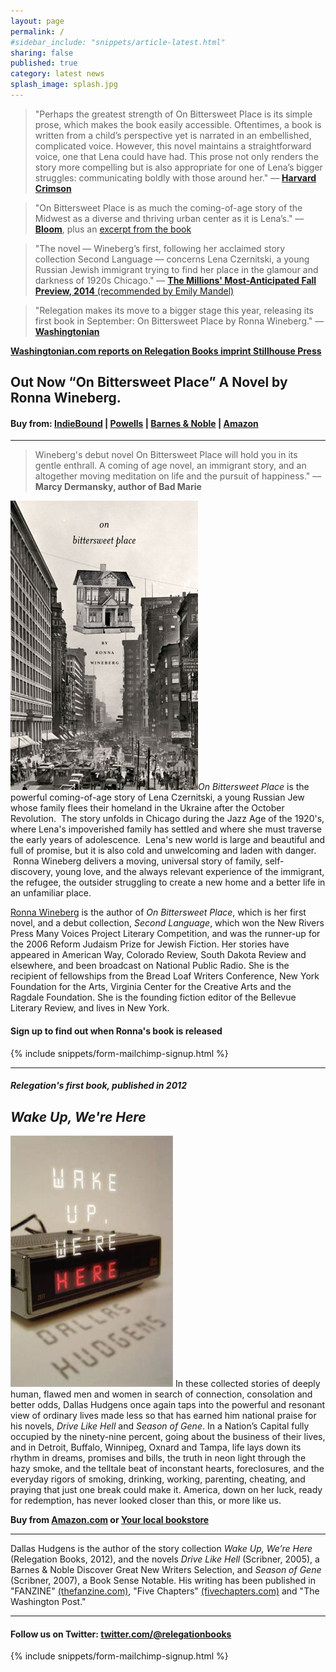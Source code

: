 ```yaml
---
layout: page
permalink: /
#sidebar_include: "snippets/article-latest.html"
sharing: false
published: true
category: latest news
splash_image: splash.jpg
---
```

>"Perhaps the greatest strength of On Bittersweet Place is its simple prose, which makes the book easily accessible. Oftentimes, a book is written from a child’s perspective yet is narrated in an embellished, complicated voice. However, this novel maintains a straightforward voice, one that Lena could have had. This prose not only renders the story more compelling but is also appropriate for one of Lena’s bigger struggles: communicating boldly with those around her." –– [**Harvard Crimson**](http://www.thecrimson.com/article/2014/9/16/on-bittersweet-place/)

> "On Bittersweet Place is as much the coming-of-age story of the Midwest as a diverse and thriving urban center as it is Lena’s."
–– [**Bloom**](http://bloom-site.com/2014/09/17/qa-with-ronna-wineberg/), plus an [excerpt from the book](http://bloom-site.com/2014/09/15/an-excerpt-from-ronna-winebergs-on-bittersweet-place/)

>"The novel — Wineberg’s first, following her acclaimed story collection Second Language — concerns Lena Czernitski, a young Russian Jewish immigrant trying to find her place in the glamour and darkness of 1920s Chicago." –– [**The Millions' Most-Anticipated Fall Preview, 2014** (recommended by Emily Mandel)](http://www.themillions.com/2014/07/most-anticipated-the-great-second-half-2014-book-preview.html)

> "Relegation makes its move to a bigger stage this year, releasing its first book in September: On Bittersweet Place by Ronna Wineberg." –– [**Washingtonian**](http://www.washingtonian.com/blogs/capitalcomment/books/relegation-books-launches-student-run-imprint-at-gmu.php)

[**Washingtonian.com reports on Relegation Books imprint Stillhouse Press**](http://www.washingtonian.com/blogs/capitalcomment/books/relegation-books-launches-student-run-imprint-at-gmu.php)


## Out Now “On Bittersweet Place” A Novel by Ronna Wineberg.

#### Buy from: [IndieBound](http://www.indiebound.org/book/9780984764815)   |   [Powells](http://www.powells.com/biblio/61-9780984764815-0)   |   [Barnes & Noble](http://www.barnesandnoble.com/w/on-bittersweet-place-ronna-wineberg/1119681525?ean=9780984764815)   |   [Amazon](http://www.amazon.com/Bittersweet-Place-Ronna-Wineberg/dp/098476481X/ref=sr_1_1?s=books&ie=UTF8&qid=1410915949&sr=1-1&keywords=on+bittersweet+place)

---
> Wineberg's debut novel On Bittersweet Place will hold you in its gentle enthrall.  A coming of age novel, an immigrant story, and an altogether moving meditation on life and the pursuit of happiness." ––**Marcy Dermansky, author of Bad Marie**

![](/assets/img/on-bittersweet-place_300x463.jpg)*On Bittersweet Place* is the powerful coming-of-age story of Lena Czernitski, a young Russian Jew whose family flees their homeland in the Ukraine after the October Revolution.  The story unfolds in Chicago during the Jazz Age of the 1920's, where Lena's impoverished family has settled and where she must traverse the early years of adolescence.  Lena's new world is large and beautiful and full of promise, but it is also cold and unwelcoming and laden with danger.  Ronna Wineberg delivers a moving, universal story of family, self-discovery, young love, and the always relevant experience of the immigrant, the refugee, the outsider struggling to create a new home and a better life in an unfamiliar place.

[Ronna Wineberg](http://www.ronnawineberg.com/home.html) is the author of *On Bittersweet Place*, which is her first novel, and a debut collection, *Second Language*, which won the New Rivers Press Many Voices Project Literary Competition, and was the runner-up for the 2006 Reform Judaism Prize for Jewish Fiction. Her stories have appeared in American Way, Colorado Review, South Dakota Review and elsewhere, and been broadcast on National Public Radio. She is the recipient of fellowships from the Bread Loaf Writers Conference, New York Foundation for the Arts, Virginia Center for the Creative Arts and the Ragdale Foundation. She is the founding fiction editor of the Bellevue Literary Review, and lives in New York.

#### Sign up to find out when Ronna's book is released

{% include snippets/form-mailchimp-signup.html %}

---


##### Relegation's first book, published in 2012

## *Wake Up, We're Here*

![](/assets/img/9780984764808-ppbk.jpg) In these collected stories of deeply human, flawed men and women in search of connection, consolation and better odds, Dallas Hudgens once again taps into the powerful and resonant view of ordinary lives made less so that has earned him national praise for his novels, *Drive Like Hell* and *Season of Gene*. In a Nation’s Capital fully occupied by the ninety-nine percent, going about the business of their lives, and in Detroit, Buffalo, Winnipeg, Oxnard and Tampa, life lays down its rhythm in dreams, promises and bills, the truth in neon light through the hazy smoke, and the telltale beat of inconstant hearts, foreclosures, and the everyday rigors of smoking, drinking, working, parenting, cheating, and praying that just one break could make it. America, down on her luck, ready for redemption, has never looked closer than this, or more like us.

**Buy from [Amazon.com](http://www.amazon.com/Wake-Were-Here-Dallas-Hudgens/dp/0984764801/)  or [Your local bookstore](http://www.indiebound.org/book/9780984764808)**


---

Dallas Hudgens is the author of the story collection *Wake Up, We’re Here* (Relegation Books, 2012), and the novels *Drive Like Hell* (Scribner, 2005), a Barnes & Noble Discover Great New Writers Selection, and *Season of Gene* (Scribner, 2007), a Book Sense Notable.  His writing has been published in "FANZINE" [(thefanzine.com)](http://thefanzine.com), "Five Chapters" [(fivechapters.com)](http://fivechapters.com) and "The Washington Post." 

---

#### Follow us on Twitter: [twitter.com/@relegationbooks](http://twitter.com/relegationbooks)

{% include snippets/form-mailchimp-signup.html %}
